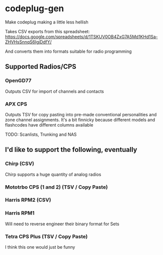 # codeplug-gen

Make codeplug making a little less hellish

Takes CSV exports from this spreadsheet: https://docs.google.com/spreadsheets/d/1TSKUV0OB4ZxG7A5Md1KHd1Sa-ZHVHsSnnqS6IgjDdfY/

And converts them into formats suitable for radio programming

## Supported Radios/CPS

### OpenGD77

Outputs CSV for import of channels and contacts

### APX CPS

Outputs TSV for copy pasting into pre-made conventional personalities and zone channel assignments. It's a bit finnicky because different models and flashcodes have different columns available

TODO: Scanlists, Trunking and NAS

## I'd like to support the following, eventually

### Chirp (CSV)

Chirp supports a huge quantity of analog radios

### Mototrbo CPS (1 and 2) (TSV / Copy Paste)

### Harris RPM2 (CSV)

### Harris RPM1

Will need to reverse engineer their binary format for Sets

### Tetra CPS Plus (TSV / Copy Paste)

I think this one would just be funny

